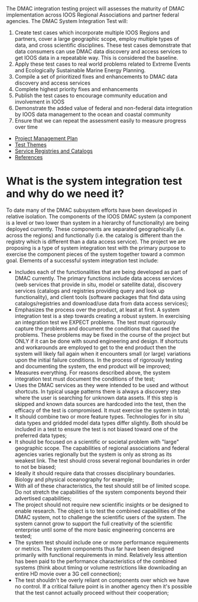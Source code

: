 The DMAC integration testing project will assesses the maturity of DMAC implementation across IOOS Regional Associations and partner federal agencies.  The DMAC System Integration Test will:

1. Create test cases which incorporate multiple IOOS Regions and partners, cover a large geographic scope, employ multiple types of data, and cross scientific disciplines.  These test cases demonstrate that data consumers can use DMAC data discovery and access services to get IOOS data in a repeatable way.  This is considered the baseline. 
2. Apply these test cases to real world problems related to Extreme Events and Ecologically Sustainable Marine Energy Planning.
3. Compile a set of prioritized fixes and enhancements to DMAC data discovery and access services
4. Complete highest priority fixes and enhancements
5. Publish the test cases to encourage community education and involvement in IOOS
6. Demonstrate the added value of federal and non-federal data integration by IOOS data management to the ocean and coastal community
7. Ensure that we can repeat the assessment easily to measure progress over time


* [Project Management Plan](Project-Management-Plan)
* [Test Themes](https://github.com/ioos/system-test/wiki/Development-of-Test-Themes)
* [Service Registries and Catalogs](https://github.com/ioos/system-test/wiki/Service-Registries-and-Data-Catalogs)
* [References](https://github.com/ioos/system-test/wiki/References)

# What is the system integration test and why do we need it?
To date many of the DMAC subsystem efforts have been developed in relative isolation.  The components of the IOOS DMAC system (a component is a level or two lower than system in a hierarchy of functionality) are being deployed currently.  These components are separated geographically (i.e. across the regions) and functionally (i.e. the catalog is different than the registry which is different than a data access service).  The project we are proposing is a type of system integration test with the primary purpose to exercise the component pieces of the system together toward a common goal.  Elements of a successful system integration test include: 
*  Includes each of the functionalities that are being developed as part of DMAC currently.  The primary functions include data access services (web services that provide in situ, model or satellite data), discovery services (catalogs and registries providing query and look up functionality), and client tools (software packages that find data using catalogs/registries and download/use data from data access services);
*  Emphasizes the process over the product, at least at first.  A system integration test is a step towards creating a robust system.  In exercising an integration test we EXPECT problems.  The test must rigorously capture the problems and document the conditions that caused the problems.  These problems may be fixed in the course of the project but ONLY if it can be done with sound engineering and design.  If shortcuts and workarounds are employed to get to the end product then the system will likely fail again when it encounters small (or large) variations upon the initial failure conditions. In the process of rigorously testing and documenting the system, the end product will be improved;
*  Measures everything.  For reasons described above, the system integration test must document the conditions of the test;
*  Uses the DMAC services as they were intended to be used and without shortcuts.  In typical usage patterns there is always a discovery step where the user is searching for unknown data assets.  If this step is skipped and known data sources are hardcoded into the test, then the efficacy of the test is compromised.  It must exercise the system in total;
*  It should combine two or more feature types.  Technologies for in situ data types and gridded model data types differ slightly.  Both should be included in a test to ensure the test is not biased toward one of the preferred data types;
*  It should be focused on a scientific or societal problem with "large" geographic scope.  The capabilities of regional associations and federal agencies varies regionally but the system is only as strong as its weakest link.  The test should cross several regional boundaries in order to not be biased;
*  Ideally it should require data that crosses disciplinary boundaries.  Biology and physical oceanography for example;
*  With all of these characteristics, the test should still be of limited scope.  Do not stretch the capabilities of the system components beyond their advertised capabilities;
*  The project should not require new scientific insights or be designed to enable research.  The object is to test the combined capabilities of the DMAC system, not to challenge the scientific users of the system.  The system cannot grow to support the full creativity of the scientific enterprise until some of the more basic engineering concerns are tested;
*  The system test should include one or more performance requirements or metrics.  The system components thus far have been designed primarily with functional requirements in mind.  Relatively less attention has been paid to the performance characteristics of the combined systems (think about timing or volume restrictions like downloading an entire HD movie over a 3G cell connection);
*  The test shouldn't be overly reliant on components over which we have no control.  If a critical failure point is in another agency then it's possible that the test cannot actually proceed without their cooperation;

